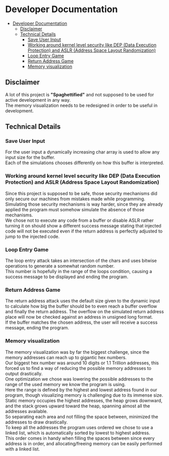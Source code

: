 # Developer Documentation

<!-- TOC -->
* [Developer Documentation](#developer-documentation)
  * [Disclaimer](#disclaimer)
  * [Technical Details](#technical-details)
    * [Save User Input](#save-user-input)
    * [Working around kernel level security like DEP (Data Execution Protection) and ASLR (Address Space Layout Randomization)](#working-around-kernel-level-security-like-dep-data-execution-protection-and-aslr-address-space-layout-randomization)
    * [Loop Entry Game](#loop-entry-game)
    * [Return Address Game](#return-address-game)
    * [Memory visualization](#memory-visualization)
<!-- TOC -->

## Disclaimer

A lot of this project is **"Spaghettified"** and not supposed to be used for active development in any way.  
The memory visualization needs to be redesigned in order to be useful in development.

## Technical Details

### Save User Input

For the user input a dynamically increasing char array is used to allow any input size for the buffer.  
Each of the simulations chooses differently on how this buffer is interpreted.

### Working around kernel level security like DEP (Data Execution Protection) and ASLR (Address Space Layout Randomization)

Since this project is supposed to be safe, those security mechanisms did only secure our machines from mistakes made
while programming.  
Simulating those security mechanisms is way harder, since they are already applied the program must somehow simulate the
absence of those mechanisms.  
We chose not to execute any code from a buffer or disable ASLR rather turning it on should show a different success
message stating
that injected code will not be executed even if the return address is perfectly adjusted to jump to the injected code.

### Loop Entry Game

The loop entry attack takes an intersection of the chars and uses bitwise operations to generate a somewhat random
number.  
This number is hopefully in the range of the loops condition, causing a success message to be displayed and ending the
program.

### Return Address Game

The return address attack uses the default size given to the dynamic input to calculate how big the buffer should be to
even reach a buffer overflow and finally the return address.
The overflow on the simulated return address place will now be checked against an address in unsigned long format.   
If the buffer matches the chosen address, the user will receive a success message, ending the program.

### Memory visualization

The memory visualization was by far the biggest challenge, since the memory addresses can reach up to gigantic hex
numbers.  
Our biggest hex number was around 10 digits or 1.1 Trillion addresses, this forced us to find a way of reducing the
possible memory addresses to output drastically.  
One optimization we chose was lowering the possible addresses to the range of the used memory we know the program is
using.  
Here the range is defined by the highest and lowest address found in our program, though visualizing memory is
challenging due to its immense size.  
Static memory occupies the highest addresses, the heap grows downward, and the stack grows upward toward the heap,
spanning almost all the addresses available.  
So separating each area and not filling the space between, minimized the addresses to draw drastically.  
To keep all the addresses the program uses ordered we chose to use a linked list, which is automatically sorted by
lowest to highest address.  
This order comes in handy when filling the spaces between since every address is in order, and allocating/freeing memory
can be easily performed with a linked list.  